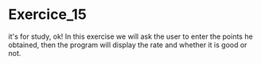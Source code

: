 # Exercice_15
it's for study, ok!
In this exercise we will ask the user to enter the points he obtained, then the program will display the rate and whether it is good or not.
